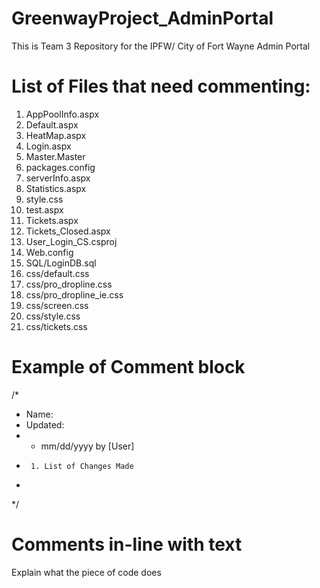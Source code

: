# GreenwayProject_AdminPortal
This is Team 3 Repository for the IPFW/ City of Fort Wayne Admin Portal

# List of Files that need commenting:
1. AppPoolInfo.aspx
2. Default.aspx
3. HeatMap.aspx
4. Login.aspx
5. Master.Master
6. packages.config
7. serverInfo.aspx
8. Statistics.aspx
9. style.css
10. test.aspx
11. Tickets.aspx
12. Tickets_Closed.aspx
13. User_Login_CS.csproj
14. Web.config
15. SQL/LoginDB.sql
16. css/default.css
17. css/pro_dropline.css
18. css/pro_dropline_ie.css
19. css/screen.css
20. css/style.css
21. css/tickets.css

# Example of Comment block
/*
 * Name:
 * Updated:
 *  - mm/dd/yyyy by [User]
 *      1. List of Changes Made
 *
*/

# Comments in-line with text
Explain what the piece of code does
